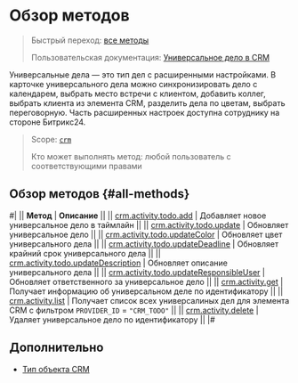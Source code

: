 # Обзор методов

> Быстрый переход: [все методы](#all-methods) 
> 
> Пользовательская документация: [Универсальное дело в CRM](https://helpdesk.bitrix24.ru/open/21064046/)

Универсальные дела — это тип дел с расширенными настройками. В карточке универсального дела можно синхронизировать дело с календарем, выбрать место встречи с клиентом, добавить коллег, выбрать клиента из элемента CRM, разделить дела по цветам, выбрать переговорную. Часть расширенных настроек доступна сотруднику на стороне Битрикс24. 

> Scope: [`crm`](../../../../scopes/permissions.md)
>
> Кто может выполнять метод: любой пользователь с соответствующими правами

## Обзор методов {#all-methods}

#|
|| **Метод** | **Описание** ||
|| [crm.activity.todo.add](./crm-activity-todo-add.md) | Добавляет новое универсальное дело в таймлайн ||
|| [crm.activity.todo.update](./crm-activity-todo-update.md) | Обновляет универсальное дело ||
|| [crm.activity.todo.updateColor](./crm-activity-todo-update-color.md) | Обновляет цвет универсального дела ||
|| [crm.activity.todo.updateDeadline](./crm-activity-todo-update-deadline.md) | Обновляет крайний срок универсального дела ||
|| [crm.activity.todo.updateDescription](./crm-activity-todo-update-description.md) | Обновляет описание универсального дела ||
|| [crm.activity.todo.updateResponsibleUser](./crm-activity-todo-update-responsible-user.md) | Обновляет ответственного за универсальное дело ||
|| [crm.activity.get](../activity-base/crm-activity-get.md) | Получает информацию об универсальном деле по идентификатору ||
|| [crm.activity.list](../activity-base/crm-activity-list.md) | Получает список всех универсалиных дел для элемента CRM с фильтром `PROVIDER_ID` = `"CRM_TODO"` ||
|| [crm.activity.delete](../activity-base/crm-activity-delete.md) | Удаляет универсальное дело по идентификатору ||
|#

## Дополнительно

- [Тип объекта CRM](../../../data-types.md#object_type) 